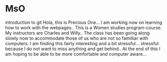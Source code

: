 # MsO
introduction to git
Hola, this is Precious One... I am working now on learning how to work with the webpages.. This is a Women studies program-course. 
My instructors are Charles and Willy.. The class has been going along slowly now to accommodate those of us who are not so familliar with computers. I am finding this fairly interesting and a bit stressful... stressful because I do not want to miss anything and get behind.. 
At the end of this I am hoping to be able to be more comfortable and computer aware...  